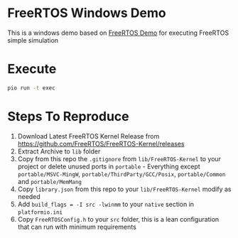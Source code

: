 # FreeRTOS Windows Demo
This is a windows demo based on [FreeRTOS Demo](https://github.com/FreeRTOS/FreeRTOS/tree/main/FreeRTOS/Demo/Posix_GCC) for executing FreeRTOS simple simulation

# Execute
```bash
pio run -t exec
```

# Steps To Reproduce
1. Download Latest FreeRTOS Kernel Release from https://github.com/FreeRTOS/FreeRTOS-Kernel/releases
2. Extract Archive to `lib` folder
3. Copy from this repo the `.gitignore` from `lib/FreeRTOS-Kernel` to your project or delete unused ports in `portable` - Everything except `portable/MSVC-MingW`, `portable/ThirdParty/GCC/Posix`, `portable/Common` and `portable/MemMang`
4. Copy `library.json` from this repo to your `lib/FreeRTOS-Kernel` modify as needed
5. Add `build_flags = -I src -lwinmm` to your `native` section in `platformio.ini`
6. Copy `FreeRTOSConfig.h` to your `src` folder, this is a lean configuration that can run with minimum requirements

